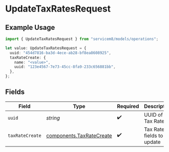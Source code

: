 # UpdateTaxRatesRequest

## Example Usage

```typescript
import { UpdateTaxRatesRequest } from "servicem8/models/operations";

let value: UpdateTaxRatesRequest = {
  uuid: "454d7816-ba3d-4ece-ab28-bf8ea8608925",
  taxRateCreate: {
    name: "<value>",
    uuid: "123e4567-7e73-45cc-8fa9-233c656881bb",
  },
};
```

## Fields

| Field                                                                | Type                                                                 | Required                                                             | Description                                                          |
| -------------------------------------------------------------------- | -------------------------------------------------------------------- | -------------------------------------------------------------------- | -------------------------------------------------------------------- |
| `uuid`                                                               | *string*                                                             | :heavy_check_mark:                                                   | UUID of the Tax Rate                                                 |
| `taxRateCreate`                                                      | [components.TaxRateCreate](../../models/components/taxratecreate.md) | :heavy_check_mark:                                                   | Tax Rate fields to update                                            |